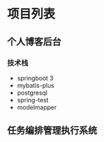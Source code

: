 # 项目列表
## 个人博客后台
### 技术栈
- springboot 3
- mybatis-plus
- postgresql
- spring-test
- modelmapper


## 任务编排管理执行系统